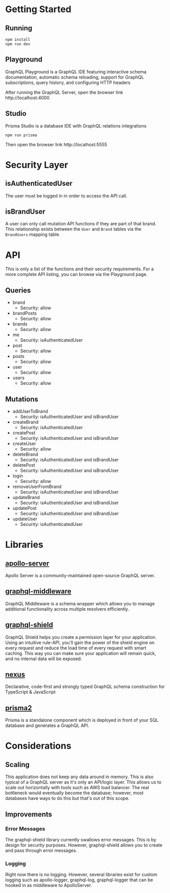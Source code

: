 # Getting Started

## Running

```shell
npm install
npm run dev
```

## Playground

GraphQL Playground is a GraphQL IDE featuring interactive schema documentation, automatic schema reloading, support for GraphQL subscriptions, query history, and configuring HTTP headers

After running the GraphQL Server, open the browser link http://localhost:4000

## Studio

Prisma Studio is a database IDE with GraphQL relations integrations

```shell
npm run prisma
```

Then open the browser link http://localhost:5555

# Security Layer

## isAuthenticatedUser

The user must be logged in in order to access the API call.

## isBrandUser

A user can only call mutation API functions if they are part of that brand. This relationship exists between the `User` and `Brand` tables via the `BrandUsers` mapping table.

# API

This is only a list of the functions and their security requirements. For a more complete API listing, you can browse via the Playground page.

## Queries

-   brand
    -   Security: allow
-   brandPosts
    -   Security: allow
-   brands
    -   Security: allow
-   me
    -   Security: isAuthenticatedUser
-   post
    -   Security: allow
-   posts
    -   Security: allow
-   user
    -   Security: allow
-   users
    -   Security: allow

## Mutations

-   addUserToBrand
    -   Security: isAuthenticatedUser and isBrandUser
-   createBrand
    -   Security: isAuthenticatedUser
-   createPost
    -   Security: isAuthenticatedUser and isBrandUser
-   createUser
    -   Security: allow
-   deleteBrand
    -   Security: isAuthenticatedUser and isBrandUser
-   deletePost
    -   Security: isAuthenticatedUser and isBrandUser
-   login
    -   Security: allow
-   removeUserFromBrand
    -   Security: isAuthenticatedUser and isBrandUser
-   updateBrand
    -   Security: isAuthenticatedUser and isBrandUser
-   updatePost
    -   Security: isAuthenticatedUser and isBrandUser
-   updateUser
    -   Security: isAuthenticatedUser

# Libraries

## [apollo-server](https://www.npmjs.com/package/apollo-server)

Apollo Server is a community-maintained open-source GraphQL server.

## [graphql-middleware](https://www.npmjs.com/package/graphql-middleware)

GraphQL Middleware is a schema wrapper which allows you to manage additional functionality across multiple resolvers efficiently.

## [graphql-shield](https://www.npmjs.com/package/graphql-shield)

GraphQL Shield helps you create a permission layer for your application. Using an intuitive rule-API, you'll gain the power of the shield engine on every request and reduce the load time of every request with smart caching. This way you can make sure your application will remain quick, and no internal data will be exposed.

## [nexus](https://www.npmjs.com/package/nexus)

Declarative, code-first and strongly typed GraphQL schema construction for TypeScript & JavaScript

## [prisma2](https://www.npmjs.com/package/prisma2)

Prisma is a standalone component which is deployed in front of your SQL database and generates a GraphQL API.

# Considerations

## Scaling

This application does not keep any data around in memory. This is also typical of a GraphQL server as it's only an API/logic layer. This allows us to scale out horizontally with tools such as AWS load balancer. The real bottleneck would eventually become the database; however, most databases have ways to do this but that's out of this scope.

## Improvements

### Error Messages

The graphql-shield library currently swallows error messages. This is by design for security purposes. However, graphql-shield allows you to create and pass through error messages.

### Logging

Right now there is no logging. However, several libraries exist for custom logging such as apollo-logger, graphql-log, graphql-logger that can be hooked in as middleware to ApolloServer.
